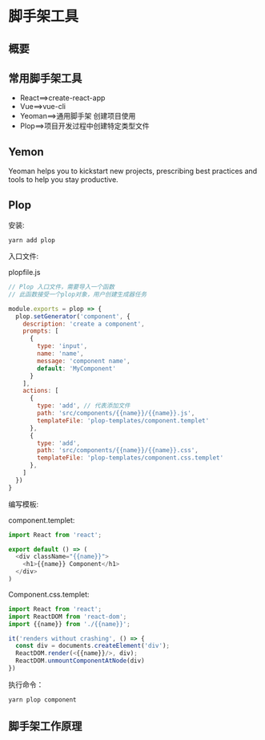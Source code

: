 # 脚手架工具

## 概要

## 常用脚手架工具

* React==>create-react-app
* Vue==>vue-cli
* Yeoman==>通用脚手架 创建项目使用
* Plop==>项目开发过程中创建特定类型文件

## Yemon

Yeoman helps you to kickstart new projects, prescribing best practices and tools to help you stay productive.

## Plop

安装: 
```shellyarn 
yarn add plop
```

入口文件:

plopfile.js

```javascript
// Plop 入口文件，需要导入一个函数
// 此函数接受一个plop对象，用户创建生成器任务

module.exports = plop => {
  plop.setGenerator('component', {
    description: 'create a component',
    prompts: [
      {
        type: 'input',
        name: 'name',
        message: 'component name',
        default: 'MyComponent'
      }
    ],
    actions: [
      {
        type: 'add', // 代表添加文件
        path: 'src/components/{{name}}/{{name}}.js',
        templateFile: 'plop-templates/component.templet'
      },
      {
        type: 'add',
        path: 'src/components/{{name}}/{{name}}.css',
        templateFile: 'plop-templates/component.css.templet'
      },
    ]
  })
}
```

编写模板:

component.templet:

```javascript
import React from 'react';

export default () => (
  <div className="{{name}}">
    <h1>{{name}} Component</h1>
  </div>
)
```

Component.css.templet:

```js
import React from 'react';
import ReactDOM from 'react-dom';
import {{name}} from './{{name}}';

it('renders without crashing', () => {
  const div = documents.createElement('div');
  ReactDOM.render(<{{name}}/>, div);
  ReactDOM.unmountComponentAtNode(div)
})
```

执行命令：

```shell
yarn plop component
```

## 脚手架工作原理
